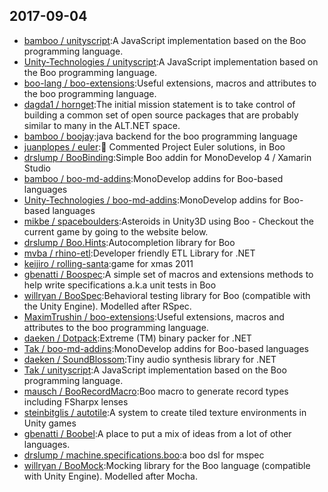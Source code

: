 ## 2017-09-04

* [bamboo / unityscript](https://github.com/bamboo/unityscript):A JavaScript implementation based on the Boo programming language.
* [Unity-Technologies / unityscript](https://github.com/Unity-Technologies/unityscript):A JavaScript implementation based on the Boo programming language.
* [boo-lang / boo-extensions](https://github.com/boo-lang/boo-extensions):Useful extensions, macros and attributes to the boo programming language.
* [dagda1 / hornget](https://github.com/dagda1/hornget):The initial mission statement is to take control of building a common set of open source packages that are probably similar to many in the ALT.NET space.
* [bamboo / boojay](https://github.com/bamboo/boojay):java backend for the boo programming language
* [juanplopes / euler](https://github.com/juanplopes/euler):👳 Commented Project Euler solutions, in Boo
* [drslump / BooBinding](https://github.com/drslump/BooBinding):Simple Boo addin for MonoDevelop 4 / Xamarin Studio
* [bamboo / boo-md-addins](https://github.com/bamboo/boo-md-addins):MonoDevelop addins for Boo-based languages
* [Unity-Technologies / boo-md-addins](https://github.com/Unity-Technologies/boo-md-addins):MonoDevelop addins for Boo-based languages
* [mikbe / spaceboulders](https://github.com/mikbe/spaceboulders):Asteroids in Unity3D using Boo - Checkout the current game by going to the website below.
* [drslump / Boo.Hints](https://github.com/drslump/Boo.Hints):Autocompletion library for Boo
* [mvba / rhino-etl](https://github.com/mvba/rhino-etl):Developer friendly ETL Library for .NET
* [keijiro / rolling-santa](https://github.com/keijiro/rolling-santa):game for xmas 2011
* [gbenatti / Boospec](https://github.com/gbenatti/Boospec):A simple set of macros and extensions methods to help write specifications a.k.a unit tests in Boo
* [willryan / BooSpec](https://github.com/willryan/BooSpec):Behavioral testing library for Boo (compatible with the Unity Engine). Modelled after RSpec.
* [MaximTrushin / boo-extensions](https://github.com/MaximTrushin/boo-extensions):Useful extensions, macros and attributes to the boo programming language.
* [daeken / Dotpack](https://github.com/daeken/Dotpack):Extreme (TM) binary packer for .NET
* [Tak / boo-md-addins](https://github.com/Tak/boo-md-addins):MonoDevelop addins for Boo-based languages
* [daeken / SoundBlossom](https://github.com/daeken/SoundBlossom):Tiny audio synthesis library for .NET
* [Tak / unityscript](https://github.com/Tak/unityscript):A JavaScript implementation based on the Boo programming language.
* [mausch / BooRecordMacro](https://github.com/mausch/BooRecordMacro):Boo macro to generate record types including FSharpx lenses
* [steinbitglis / autotile](https://github.com/steinbitglis/autotile):A system to create tiled texture environments in Unity games
* [gbenatti / Boobel](https://github.com/gbenatti/Boobel):A place to put a mix of ideas from a lot of other languages.
* [drslump / machine.specifications.boo](https://github.com/drslump/machine.specifications.boo):a boo dsl for mspec
* [willryan / BooMock](https://github.com/willryan/BooMock):Mocking library for the Boo language (compatible with Unity Engine). Modelled after Mocha.
